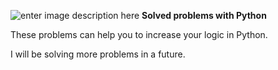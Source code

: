 ﻿![enter image description here](https://www.python.org/static/img/python-logo.png)
**Solved problems with Python**

These problems can help you to increase your logic in Python.

I will be solving more problems in a future.
